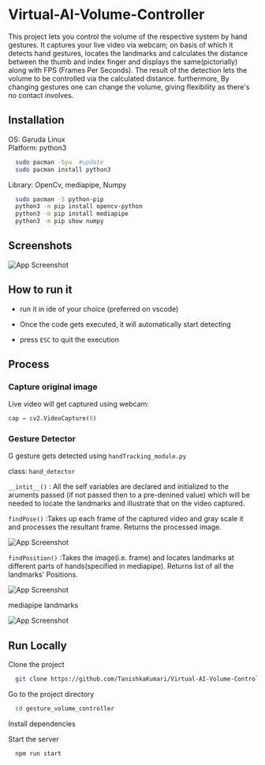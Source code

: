 # Virtual-AI-Volume-Controller

This project lets you control the volume of the respective system by hand gestures. 
It captures your live video via webcam; on basis of 
which it detects hand gestures, locates the landmarks and calculates the distance
between the thumb and index finger and displays the same(pictorially) along with FPS (Frames Per Seconds).
The result of the detection lets the volume to be controlled via the calculated distance. furthermore, By changing gestures one can change the volume, giving flexibility as there's no contact involves.

## Installation
OS: Garuda Linux \
Platform: python3 
```bash
  sudo pacman -Syu  #update
  sudo pacman install python3
```
Library: OpenCv, mediapipe, Numpy
```bash
  sudo pacman -S python-pip
  python3 -m pip install opencv-python
  python3 -m pip install mediapipe
  python3 -m pip show numpy
```
## Screenshots

![App Screenshot](img.png)
## How to run it

- run it in ide of your choice (preferred on vscode)

- Once the code gets executed, it will automatically start detecting

- press `ESC` to quit the execution

## Process

### Capture original image

Live video will get captured using webcam:

```python
cap = cv2.VideoCapture(0)
```

### Gesture Detector

G gesture gets detected using `handTracking_module.py`

class: `hand_detector`

`__intit__()` : All the self variables are declared
 and initialized to the aruments passed
  (if not passed then to a pre-denined value) 
  which will be needed to locate the landmarks and 
  illustrate that on the video captured.

`findPose()` :Takes up each frame of the captured video and gray scale it 
and processes the resultant frame. Returns the processed image. 

![App Screenshot](img.jpg)

`findPosition()` :Takes the image(i.e. frame) and locates landmarks at different parts of hands(specified in mediapipe). Returns list of all the landmarks' Positions.

![App Screenshot](img.jpg)

mediapipe landmarks

![App Screenshot](img.jpg)

## Run Locally

Clone the project

```bash
  git clone https://github.com/TanishkaKumari/Virtual-AI-Volume-Controller
```

Go to the project directory

```bash
  cd gesture_volume_controller
```

Install dependencies

Start the server

```bash
  npm run start
```
